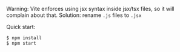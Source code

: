 
Warning: Vite enforces using jsx syntax inside jsx/tsx files, so it will complain about that. Solution: rename `.js` files to `.jsx`

Quick start:

```
$ npm install
$ npm start
````


